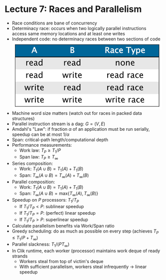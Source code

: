 # Lecture 7: Races and Parallelism

- Race conditions are bane of concurrency
- Determinacy race: occurs when two logically parallel instructions access same memory locations and at least one writes
- Independent code: no determinacy races between two sections of code
  ![](res/determinacy_races.png)
- Machine word size matters (watch out for races in packed data structures)
- Parallel instruction stream is a dag: $G=\left(V,E\right)$
- Amdahl's "Law": if fraction $\alpha$ of an application must be run serially, speedup can be at most $1/\alpha$
- Span: critical-path length/computational depth
- Performance measurements:
  - Work law: $T_P\geq T_1/P$
  - Span law: $T_P\geq T_\infty$
- Series composition:
  - Work: $T_1\left(A\cup B\right)=T_1\left(A\right)+T_1\left(B\right)$
  - Span: $T_\infty\left(A\cup B\right)=T_\infty\left(A\right)+T_\infty\left(B\right)$
- Parallel composition:
  - Work: $T_1\left(A\cup B\right)=T_1\left(A\right)+T_1\left(B\right)$
  - Span: $T_\infty\left(A\cup B\right)=\text{max}\left\{T_\infty\left(A\right),T_\infty\left(B\right)\right\}$
- Speedup on $P$ processors: $T_1/T_P$
  - If $T_1/T_P<P$: sublinear speedup
  - If $T_1/T_P=P$: (perfect) linear speedup
  - If $T_1/T_P>P$: superlinear speedup
- Calculate parallelism benefits via Work/Span ratio
- Greedy scheduling: do as much as possible on every step (achieves $T_P\leq T_1/P+T_\infty$)
- Parallel slackness: $T_1/\left(PT_\infty\right)$
- In Clik runtime, each worker (processor) maintains work deque of ready strands
  - Workers steal from top of victim's deque
  - With sufficient parallelism, workers steal infrequently &rarr; linear speedup
